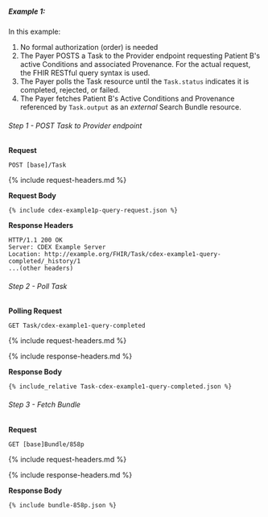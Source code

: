 
##### Example 1:

In this example:

1. No formal authorization (order) is needed
1. The Payer POSTS a Task to the Provider endpoint requesting Patient B's active Conditions and associated Provenance. For the actual request, the FHIR RESTful query syntax is used.
2. The Payer polls the Task resource until the `Task.status` indicates it is completed, rejected, or failed.
3. The Payer fetches Patient B's Active Conditions and Provenance referenced by `Task.output` as an *external* Search Bundle resource.

###### Step 1 - POST Task to Provider endpoint

**Request**
~~~
POST [base]/Task
~~~

{% include request-headers.md %}

**Request Body**

~~~
{% include cdex-example1p-query-request.json %}
~~~

**Response Headers**

~~~
HTTP/1.1 200 OK
Server: CDEX Example Server
Location: http://example.org/FHIR/Task/cdex-example1-query-completed/_history/1
...(other headers)
~~~

###### Step 2 - Poll Task

**Polling Request**
~~~
GET Task/cdex-example1-query-completed
~~~

{% include request-headers.md %}

{% include response-headers.md %}

**Response Body**

~~~
{% include_relative Task-cdex-example1-query-completed.json %}
~~~

###### Step 3 - Fetch Bundle

**Request**
~~~
GET [base]Bundle/858p
~~~

{% include request-headers.md %}

{% include response-headers.md %}

**Response Body**

~~~
{% include bundle-858p.json %}
~~~
